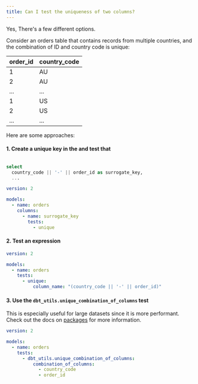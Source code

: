```yaml
---
title: Can I test the uniqueness of two columns?
---
```


Yes, There's a few different options.


Consider an orders table that contains records from multiple countries, and the combination of ID and country code is unique:

| order_id | country_code |
|----------|--------------|
| 1        | AU           |
| 2        | AU           |
| ...      | ...          |
| 1        | US           |
| 2        | US           |
| ...      | ...          |


Here are some approaches:

#### 1. Create a unique key in the <Term id="model" /> and test that

<File name='models/orders.sql'>

```sql

select
  country_code || '-' || order_id as surrogate_key,
  ...

```

</File>

<File name='models/orders.yml'>

```yml
version: 2

models:
  - name: orders
    columns:
      - name: surrogate_key
        tests:
          - unique

```

</File>


#### 2. Test an expression

<File name='models/orders.yml'>

```yml
version: 2

models:
  - name: orders
    tests:
      - unique:
          column_name: "(country_code || '-' || order_id)"
```

</File>


#### 3. Use the `dbt_utils.unique_combination_of_columns` test

This is especially useful for large datasets since it is more performant. Check out the docs on [packages](package-management) for more information.

<File name='models/orders.yml'>

```yml
version: 2

models:
  - name: orders
    tests:
      - dbt_utils.unique_combination_of_columns:
          combination_of_columns:
            - country_code
            - order_id
```

</File>

